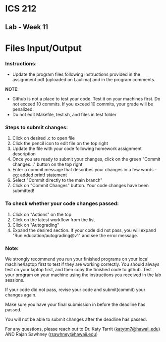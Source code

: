 # ICS 212
## Lab - Week 11

# Files Input/Output

### Instructions:
- Update the program files following instructions provided in the assignment pdf (uploaded on Laulima) and in the program comments.

**NOTE**: 
- Github is not a place to test your code. Test it on your machines first. Do not exceed 10 commits. If you exceed 10 commits, your grade will be penalized.
- Do not edit Makefile, test.sh, and files in test folder

### Steps to submit changes:
1. Click on desired .c to open file
2. Click the pencil icon to edit file on the top right
3. Update the file with your code following homework assignment description
4. Once you are ready to submit your changes, click on the green "Commit changes..." button on the top right
5. Enter a commit message that describes your changes in a few words - eg: added printf statement
6. Select "Commit directly to the main branch"
7. Click on "Commit Changes" button. Your code changes have been submitted!

### To check whether your code changes passed:
1. Click on "Actions" on the top
2. Click on the latest workflow from the list
3. Click on "Autograding"
4. Expand the desired section. If your code did not pass, you will expand "Run education/autograding@v1" and see the error message.

### Note:
We strongly recommend you run your finished programs on your local machine/laptop first to test if they are working correctly. You should always test on your laptop first, and then copy the finished code to github. Test your program on your machine using the instructions you received in the lab sessions.

If your code did not pass, revise your code and submit(commit) your changes again.

Make sure you have your final submission in before the deadline has passed.

You will not be able to submit changes after the deadline has passed.

For any questions, please reach out to Dr. Katy Tarrit (katytm7@hawaii.edu) AND Rajan Sawhney (rsawhney@hawaii.edu)
